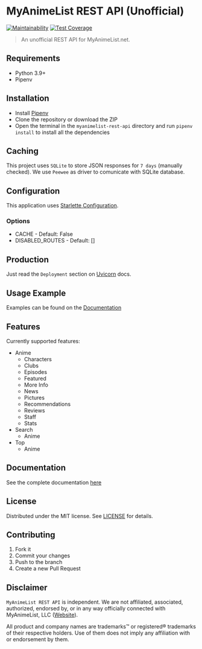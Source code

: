 # MyAnimeList REST API (Unofficial)

[![Maintainability](https://api.codeclimate.com/v1/badges/a2acb1abd8be12d7c751/maintainability)](https://codeclimate.com/github/Nearata/myanimelist-rest-api/maintainability)
[![Test Coverage](https://api.codeclimate.com/v1/badges/a2acb1abd8be12d7c751/test_coverage)](https://codeclimate.com/github/Nearata/myanimelist-rest-api/test_coverage)

> An unofficial REST API for MyAnimeList.net.

## Requirements

- Python 3.9+
- Pipenv

## Installation

- Install [Pipenv](https://pypi.org/project/pipenv/)
- Clone the repository or download the ZIP
- Open the terminal in the `myanimelist-rest-api` directory and run `pipenv install` to install all the dependencies

## Caching

This project uses `SQLite` to store JSON responses for `7 days` (manually checked). We use `Peewee` as driver to comunicate with SQLite database.

## Configuration

This application uses [Starlette Configuration](https://www.starlette.io/config/).

### Options

- CACHE - Default: False
- DISABLED_ROUTES - Default: []

## Production

Just read the `Deployment` section on [Uvicorn](https://www.uvicorn.org/deployment/) docs.

## Usage Example

Examples can be found on the [Documentation](#Documentation)

## Features

Currently supported features:

- Anime
  - Characters
  - Clubs
  - Episodes
  - Featured
  - More Info
  - News
  - Pictures
  - Recommendations
  - Reviews
  - Staff
  - Stats
- Search
  - Anime
- Top
  - Anime

## Documentation

See the complete documentation [here](https://vonnearata.gitbook.io/docs/)

## License

Distributed under the MIT license. See [LICENSE](LICENSE) for details.

## Contributing

1. Fork it
2. Commit your changes
3. Push to the branch
4. Create a new Pull Request

## Disclaimer

`MyAnimeList REST API` is independent. We are not affiliated, associated, authorized, endorsed by, or in any way officially connected with MyAnimeList, LLC ([Website](https://myanimelist.net/)).

All product and company names are trademarks™ or registered® trademarks of their respective holders. Use of them does not imply any affiliation with or endorsement by them.
